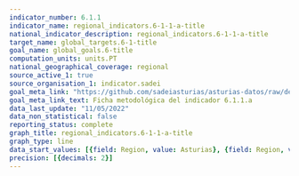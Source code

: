 ```yaml
---
indicator_number: 6.1.1
indicator_name: regional_indicators.6-1-1-a-title
national_indicator_description: regional_indicators.6-1-1-a-title
target_name: global_targets.6-1-title
goal_name: global_goals.6-title
computation_units: units.PT
national_geographical_coverage: regional
source_active_1: true
source_organisation_1: indicator.sadei
goal_meta_link: "https://github.com/sadeiasturias/asturias-datos/raw/develop/descargas/metodologia/6.1.1.a.pdf"
goal_meta_link_text: Ficha metodológica del indicador 6.1.1.a
data_last_update: "11/05/2022"
data_non_statistical: false
reporting_status: complete
graph_title: regional_indicators.6-1-1-a-title
graph_type: line
data_start_values: [{field: Region, value: Asturias}, {field: Region, value: España}]
precision: [{decimals: 2}]
---
```

